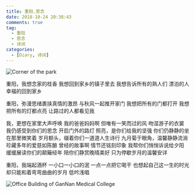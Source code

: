 ```yaml
---
title: 重阳.思念
date: 2018-10-24 20:38:43
comments: true
tag: 
  - 重阳
  - 思念
  - 诗词
categories:
  - [Diary, 诗词]
---
```


![Corner of the park](http://oss.xknife.net/Corner_of_the_park.JPG)

重阳，我想念家的桂香
我想回到家乡的镇子里去
我想告诉所有的熟人们
漂泊的人幸福的回到家乡

重阳，弥漫思绪裹挟真情的激昂
与秋风一起推开家门
我想把所有的门都打开
我想把所有的灯都点亮
让路过的人都看见我

我，更想在家里大声呼唤
我的爸爸妈妈啊
但唯有一笑而过的风
吻湿游子的衣裳
我仍感受到你们的思念
开启门外的路灯
照亮，是你们给我的坚强
你们仍静静的坐在那里微笑着
岁月额头，缀着你们一道道人生诗行
九月菊于眼角，温馨静静流淌
珍藏多年的爱慈如陈酿
曾经的故事啊
情节还铭刻印象
我帮你们悄悄诉说给夕阳
缓缓展读你们的颠簸经年
陪你们静赏晚晴美好
只为停歇岁月的温馨安详

重阳，我端起酒杯
一小口一小口的泯
一点一点把它喝干
也想起自己这一生的时光
却只能和着弯弯曲曲的岁月
低吟浅唱

![Office Building of GanNan Medical College](http://oss.xknife.net/Office_Building_of_Gannan_Medical_College.jpg)